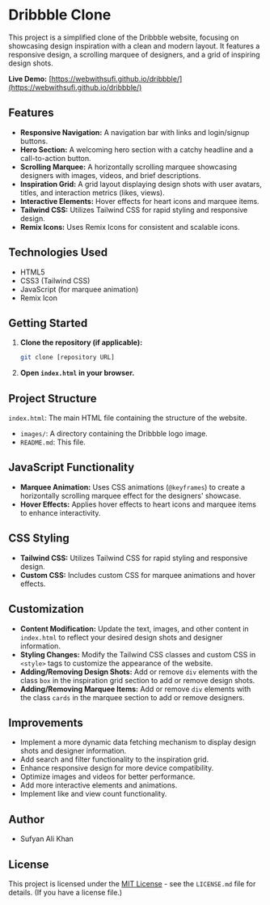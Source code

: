 # Dribbble Clone

This project is a simplified clone of the Dribbble website, focusing on showcasing design inspiration with a clean and modern layout. It features a responsive design, a scrolling marquee of designers, and a grid of inspiring design shots.

**Live Demo:** [https://webwithsufi.github.io/dribbble/](https://webwithsufi.github.io/dribbble/)

## Features

-   **Responsive Navigation:** A navigation bar with links and login/signup buttons.
-   **Hero Section:** A welcoming hero section with a catchy headline and a call-to-action button.
-   **Scrolling Marquee:** A horizontally scrolling marquee showcasing designers with images, videos, and brief descriptions.
-   **Inspiration Grid:** A grid layout displaying design shots with user avatars, titles, and interaction metrics (likes, views).
-   **Interactive Elements:** Hover effects for heart icons and marquee items.
-   **Tailwind CSS:** Utilizes Tailwind CSS for rapid styling and responsive design.
-   **Remix Icons:** Uses Remix Icons for consistent and scalable icons.

## Technologies Used

-   HTML5
-   CSS3 (Tailwind CSS)
-   JavaScript (for marquee animation)
-   Remix Icon

## Getting Started

1.  **Clone the repository (if applicable):**

    ```bash
    git clone [repository URL]
    ```

2.  **Open `index.html` in your browser.**

## Project Structure

  `index.html`: The main HTML file containing the structure of the website.
-   `images/`: A directory containing the Dribbble logo image.
-   `README.md`: This file.

## JavaScript Functionality

-   **Marquee Animation:** Uses CSS animations (`@keyframes`) to create a horizontally scrolling marquee effect for the designers' showcase.
-   **Hover Effects:** Applies hover effects to heart icons and marquee items to enhance interactivity.

## CSS Styling

-   **Tailwind CSS:** Utilizes Tailwind CSS for rapid styling and responsive design.
-   **Custom CSS:** Includes custom CSS for marquee animations and hover effects.

## Customization

-   **Content Modification:** Update the text, images, and other content in `index.html` to reflect your desired design shots and designer information.
-   **Styling Changes:** Modify the Tailwind CSS classes and custom CSS in `<style>` tags to customize the appearance of the website.
-   **Adding/Removing Design Shots:** Add or remove `div` elements with the class `box` in the inspiration grid section to add or remove design shots.
-   **Adding/Removing Marquee Items:** Add or remove `div` elements with the class `cards` in the marquee section to add or remove designers.

## Improvements

-   Implement a more dynamic data fetching mechanism to display design shots and designer information.
-   Add search and filter functionality to the inspiration grid.
-   Enhance responsive design for more device compatibility.
-   Optimize images and videos for better performance.
-   Add more interactive elements and animations.
-   Implement like and view count functionality.

## Author

-   Sufyan Ali Khan

## License

This project is licensed under the [MIT License](LICENSE) - see the `LICENSE.md` file for details. (If you have a license file.)
